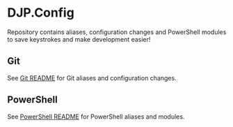 # DJP.Config
Repository contains aliases, configuration changes and PowerShell modules to save keystrokes and make development easier!

## Git
See [Git README](Git/README.md) for Git aliases and configuration changes.

## PowerShell
See [PowerShell README](PowerShell/README.md) for PowerShell aliases and modules.

